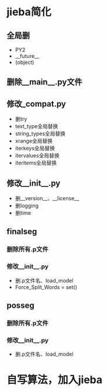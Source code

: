 # jieba简化

## 全局删
- PY2
- \_\_future\_\_
- (object)

## 删除\_\_main\_\_.py文件

## 修改_compat.py
- 删try
- text_type全局替换
- string_types全局替换
- xrange全局替换
- iterkeys全局替换
- itervalues全局替换
- iteritems全局替换

## 修改__init__.py
- 删\_\_version\_\_、\_\_license\_\_
- 删logging
- 删time

## finalseg
### 删除所有.p文件
### 修改__init__.py
- 删.p文件名、load_model
- Force_Split_Words = set()


## posseg
### 删除所有.p文件
### 修改__init__.py
- 删.p文件名、load_model


# 自写算法，加入jieba

